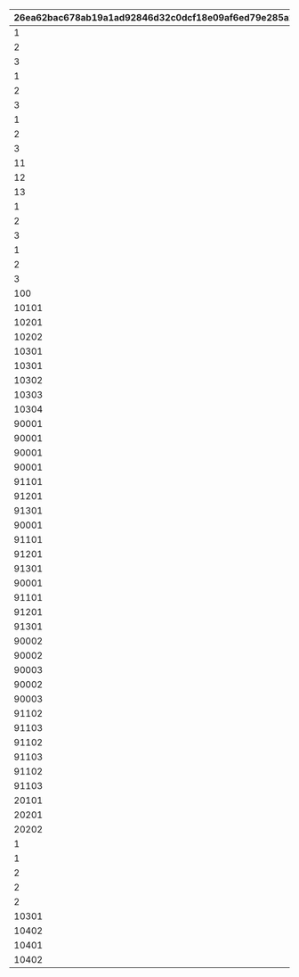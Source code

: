 |26ea62bac678ab19a1ad92846d32c0dcf18e09af6ed79e285a2bae31b8f3d562|9f1aca212d8d2446f3bcaa2eb4c6adc8c27db136372745dfa0f2b27ff646223c|98499f9f6d18d1f2c27678d94504b2349239210cfd92d2854ff7eec800ac6df7|8c1353e39c7df023f107e059c8e7a54b77996ba4b7cb1868ad15f6ec0e0fe5d0|2b952855de76c4cb6a5f8c73e660a746a9acc8f9c6349707ff0a038fde695f00|
| --- | --- | --- | --- | --- |
|1|1|1001|0|0|
|2|1|1002|0|0|
|3|1|1003|0|0|
|1|2|2001|0|0|
|2|2|2002|0|0|
|3|2|2003|0|0|
|1|2|2101|0|1|
|2|2|2102|0|1|
|3|2|2103|0|1|
|11|2|2111|10001|2|
|12|2|2112|10001|2|
|13|2|2113|10001|2|
|1|3|3001|0|0|
|2|3|3002|0|0|
|3|3|3003|0|0|
|1|4|4001|0|0|
|2|4|4002|0|0|
|3|4|4003|0|0|
|100|4|4005|0|0|
|10101|5|5010|0|1|
|10201|5|5020|1|2|
|10202|5|5021|2|2|
|10301|5|5030|0|3|
|10301|5|5031|1|3|
|10302|5|5040|0|4|
|10303|5|5050|0|5|
|10304|5|5060|0|6|
|90001|6|6001|0|1|
|90001|6|6002|0|2|
|90001|6|6003|1|2|
|90001|6|6006|0|3|
|91101|6|6007|1|3|
|91201|6|6008|2|3|
|91301|6|6009|3|3|
|90001|6|6010|0|4|
|91101|6|6011|1|4|
|91201|6|6012|2|4|
|91301|6|6013|3|4|
|90001|6|6014|0|5|
|91101|6|6015|1|5|
|91201|6|6016|2|5|
|91301|6|6017|3|5|
|90002|7|7000|0|0|
|90002|7|7001|1|0|
|90003|7|7002|2|0|
|90002|7|7003|1|2|
|90003|7|7004|2|2|
|91102|7|7005|1|3|
|91103|7|7006|2|3|
|91102|7|7007|1|4|
|91103|7|7008|2|4|
|91102|7|7009|1|5|
|91103|7|7010|2|5|
|20101|9|9001|0|0|
|20201|10|10001|0|0|
|20202|10|10002|0|1|
|1|100|100001|0|1|
|1|100|100002|0|2|
|2|100|100003|0|3|
|2|100|100004|0|4|
|2|100|100005|0|5|
|10301|101|980001|0|98001|
|10402|101|980002|2|98001|
|10401|101|980011|1|98011|
|10402|101|980012|2|98012|